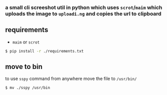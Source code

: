 ### a small cli screeshot util in python which uses `scrot`/`maim` which uploads the image to `uploadi.ng` and copies the url to clipboard

## requirements

- `maim` or `scrot`

```bash
$ pip install -r ./requirements.txt
```

## move to bin

to use `sspy` command from anywhere move the file to `/usr/bin/`

```bash
$ mv ./sspy /usr/bin
```

